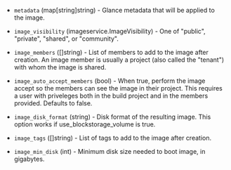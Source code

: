 <!-- Code generated from the comments of the ImageConfig struct in builder/openstack/image_config.go; DO NOT EDIT MANUALLY -->

-   `metadata` (map[string]string) - Glance metadata that will be applied to the image.
    
-   `image_visibility` (imageservice.ImageVisibility) - One of "public", "private", "shared", or "community".
    
-   `image_members` ([]string) - List of members to add to the image after creation. An image member is
    usually a project (also called the "tenant") with whom the image is
    shared.
    
-   `image_auto_accept_members` (bool) - When true, perform the image accept so the members can see the image in their
    project. This requires a user with priveleges both in the build project and
    in the members provided. Defaults to false.
    
-   `image_disk_format` (string) - Disk format of the resulting image. This option works if
    use_blockstorage_volume is true.
    
-   `image_tags` ([]string) - List of tags to add to the image after creation.
    
-   `image_min_disk` (int) - Minimum disk size needed to boot image, in gigabytes.
    